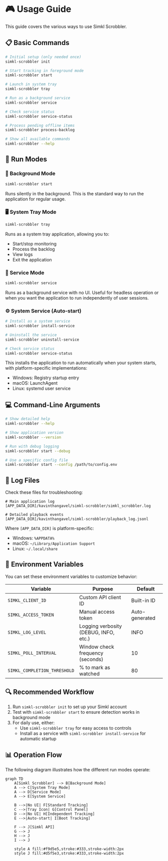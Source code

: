 # 🎮 Usage Guide

This guide covers the various ways to use Simkl Scrobbler.

## 📋 Basic Commands

```bash
# Initial setup (only needed once)
simkl-scrobbler init

# Start tracking in foreground mode
simkl-scrobbler start

# Launch in system tray
simkl-scrobbler tray

# Run as a background service
simkl-scrobbler service

# Check service status
simkl-scrobbler service-status

# Process pending offline items
simkl-scrobbler process-backlog

# Show all available commands
simkl-scrobbler --help
```

## 🚀 Run Modes

### 🔄 Background Mode

```bash
simkl-scrobbler start
```

Runs silently in the background. This is the standard way to run the application for regular usage.

### 🖥️ System Tray Mode

```bash
simkl-scrobbler tray
```

Runs as a system tray application, allowing you to:
- Start/stop monitoring
- Process the backlog
- View logs
- Exit the application

### 🔄 Service Mode

```bash
simkl-scrobbler service
```

Runs as a background service with no UI. Useful for headless operation or when you want the application to run independently of user sessions.

### ⚙️ System Service (Auto-start)

```bash
# Install as a system service
simkl-scrobbler install-service

# Uninstall the service
simkl-scrobbler uninstall-service

# Check service status
simkl-scrobbler service-status
```

This installs the application to run automatically when your system starts, with platform-specific implementations:
- Windows: Registry startup entry
- macOS: LaunchAgent
- Linux: systemd user service

## 💻 Command-Line Arguments

```bash
# Show detailed help
simkl-scrobbler --help

# Show application version
simkl-scrobbler --version

# Run with debug logging
simkl-scrobbler start --debug

# Use a specific config file
simkl-scrobbler start --config /path/to/config.env
```

## 📁 Log Files

Check these files for troubleshooting:

```
# Main application log
[APP_DATA_DIR]/kavinthangavel/simkl-scrobbler/simkl_scrobbler.log

# Detailed playback events
[APP_DATA_DIR]/kavinthangavel/simkl-scrobbler/playback_log.jsonl
```

Where `[APP_DATA_DIR]` is platform-specific:
- Windows: `%APPDATA%`
- macOS: `~/Library/Application Support`
- Linux: `~/.local/share`

## 🔧 Environment Variables

You can set these environment variables to customize behavior:

| Variable | Purpose | Default |
|----------|---------|---------|
| `SIMKL_CLIENT_ID` | Custom API client ID | Built-in ID |
| `SIMKL_ACCESS_TOKEN` | Manual access token | Auto-generated |
| `SIMKL_LOG_LEVEL` | Logging verbosity (DEBUG, INFO, etc.) | INFO |
| `SIMKL_POLL_INTERVAL` | Window check frequency (seconds) | 10 |
| `SIMKL_COMPLETION_THRESHOLD` | % to mark as watched | 80 |

## 🔍 Recommended Workflow

1. Run `simkl-scrobbler init` to set up your Simkl account
2. Test with `simkl-scrobbler start` to ensure detection works in background mode
3. For daily use, either:
   - Use `simkl-scrobbler tray` for easy access to controls
   - Install as a service with `simkl-scrobbler install-service` for automatic startup

## 📊 Operation Flow

The following diagram illustrates how the different run modes operate:

```mermaid
graph TD
    A[Simkl Scrobbler] --> B[Background Mode]
    A --> C[System Tray Mode]
    A --> D[Service Mode]
    A --> E[System Service]
    
    B -->|No UI| F[Standard Tracking]
    C -->|Tray Icon| G[Control Panel]
    D -->|No UI| H[Independent Tracking]
    E -->|Auto-start| I[Boot Tracking]
    
    F --> J[Simkl API]
    G --> J
    H --> J
    I --> J
    
    style A fill:#f9d5e5,stroke:#333,stroke-width:2px
    style J fill:#d5f5e3,stroke:#333,stroke-width:2px
```
